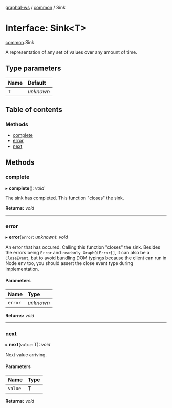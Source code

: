 [graphql-ws](../README.md) / [common](../modules/common.md) / Sink

# Interface: Sink<T\>

[common](../modules/common.md).Sink

A representation of any set of values over any amount of time.

## Type parameters

| Name | Default |
| :------ | :------ |
| `T` | *unknown* |

## Table of contents

### Methods

- [complete](common.sink.md#complete)
- [error](common.sink.md#error)
- [next](common.sink.md#next)

## Methods

### complete

▸ **complete**(): *void*

The sink has completed. This function "closes" the sink.

**Returns:** *void*

___

### error

▸ **error**(`error`: *unknown*): *void*

An error that has occured. Calling this function "closes" the sink.
Besides the errors being `Error` and `readonly GraphQLError[]`, it
can also be a `CloseEvent`, but to avoid bundling DOM typings because
the client can run in Node env too, you should assert the close event
type during implementation.

#### Parameters

| Name | Type |
| :------ | :------ |
| `error` | *unknown* |

**Returns:** *void*

___

### next

▸ **next**(`value`: T): *void*

Next value arriving.

#### Parameters

| Name | Type |
| :------ | :------ |
| `value` | T |

**Returns:** *void*
